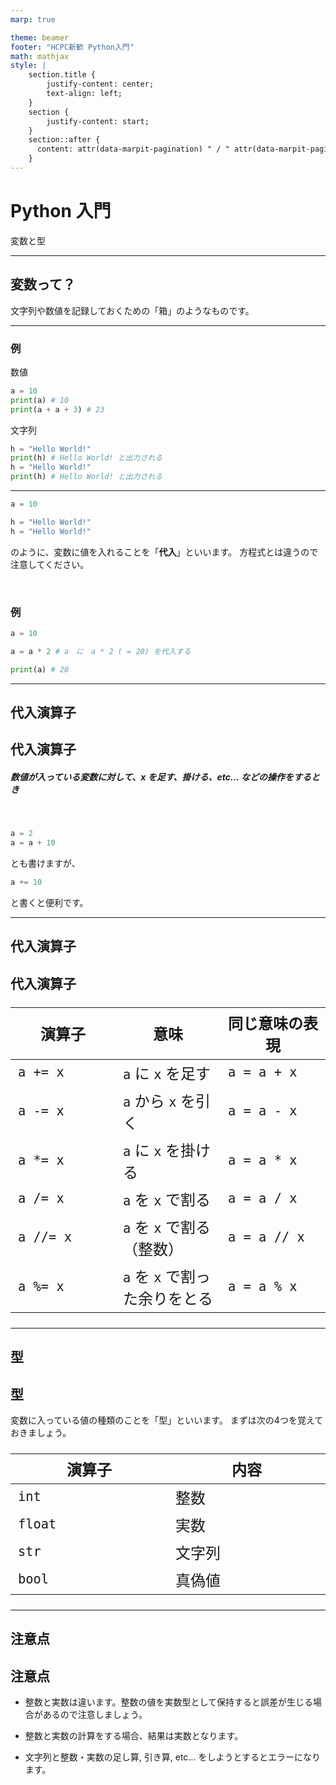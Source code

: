 ```yaml
---
marp: true

theme: beamer
footer: "HCPC新歓 Python入門"
math: mathjax
style: |
    section.title {
        justify-content: center;
        text-align: left;
    }
    section {
        justify-content: start;
    }
    section::after {
      content: attr(data-marpit-pagination) " / " attr(data-marpit-pagination-total);
    }
---
```

<!-- _class: title -->
# Python 入門
変数と型

---
<!-- paginate: true -->
## 変数って？
文字列や数値を記録しておくための「箱」のようなものです。


---
### 例
数値
```py
a = 10
print(a) # 10
print(a + a + 3) # 23
```

文字列
```py
h = "Hello World!"
print(h) # Hello World! と出力される
h = "Hello World!"
print(h) # Hello World! と出力される
```

---
```py
a = 10
```
```py
h = "Hello World!"
h = "Hello World!"
```
のように、変数に値を入れることを「**代入**」といいます。
方程式とは違うので注意してください。

<br>

### 例
```py
a = 10

a = a * 2 # a　に　a * 2 ( = 20) を代入する

print(a) # 20
```

---

## 代入演算子
## 代入演算子

##### 数値が入っている変数に対して、$x$ を足す、掛ける、etc... などの操作をするとき

<br>

```py
a = 2
a = a + 10
```

とも書けますが、

```py
a += 10
```

と書くと便利です。


---

## 代入演算子

## 代入演算子

<style scoped>
  table { table-layout: fixed; width: 100%; display:table; font-size: 24px; }
</style>
| 演算子 | 意味 | 同じ意味の表現 |
| ---- | ---- | ---- |
| `a += x` | `a` に `x` を足す | `a = a + x` |
| `a -= x` | `a` から `x` を引く | `a = a - x` |
| `a *= x` | `a` に `x` を掛ける | `a = a * x` |
| `a /= x` | `a` を `x` で割る | `a = a / x` |
| `a //= x` | `a` を `x` で割る（整数） | `a = a // x` |
| `a %= x` | `a` を `x` で割った余りをとる | `a = a % x` |


---
## 型
## 型
変数に入っている値の種類のことを「型」といいます。
まずは次の4つを覚えておきましょう。

| 演算子 | 内容 |
| ---- | ---- |
| `int` | 整数 |
| `float` | 実数 |
| `str` | 文字列 |
| `bool` | 真偽値 |

---

## 注意点
## 注意点
- 整数と実数は違います。整数の値を実数型として保持すると誤差が生じる場合があるので注意しましょう。

- 整数と実数の計算をする場合、結果は実数となります。

- 文字列と整数・実数の足し算, 引き算, etc... をしようとするとエラーになります。